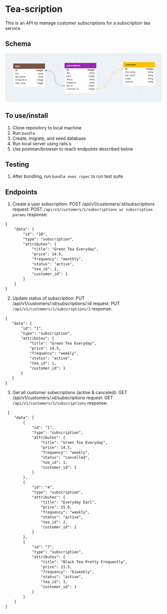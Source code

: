 # Tea-scription
This is an API to manage customer subscriptions for a subscription tea service.

## Schema
![schema](schema_screenshot.png)

## To use/install
1. Clone repository to local machine
2. Run ` bundle `
3. Create, migrate, and seed database
3. Run local server using rails s
4. Use postman/browser to reach endpoints described below

## Testing
1. After bundling, run  ` bundle exec rspec ` to run test suite

## Endpoints
1. Create a user subscription:
POST /api/v1/customers/:id/subscriptions
request: POST `/api/v1/customers/1/subscriptions w/ subscription params`
response:
``` 
{
    "data": {
        "id": "10",
        "type": "subscription",
        "attributes": {
            "title": "Green Tea Everyday",
            "price": 14.5,
            "frequency": "monthly",
            "status": "active",
            "tea_id": 1,
            "customer_id": 1
        }
    }
}
```

2. Update status of subscription:
PUT /api/v1/customers/:id/subscriptions/:id
request: PUT `/api/v1/customers/1/subscriptions/1`
response:
 ```
 {
    "data": {
        "id": "1",
        "type": "subscription",
        "attributes": {
            "title": "Green Tea Everyday",
            "price": 14.5,
            "frequency": "weekly",
            "status": "active",
            "tea_id": 1,
            "customer_id": 1
        }
    }
} 
```
3. Get all customer subecriptions (active & canceled):
GET /api/v1/customers/:id/subscriptions
request: GET `/api/v1/customers/1/subscriptions`
response:
```
 {
    "data": [
        {
            "id": "1",
            "type": "subscription",
            "attributes": {
                "title": "Green Tea Everyday",
                "price": 14.5,
                "frequency": "weekly",
                "status": "cancelled",
                "tea_id": 1,
                "customer_id": 1
            }
        },
        {
            "id": "4",
            "type": "subscription",
            "attributes": {
                "title": "Everyday Earl",
                "price": 15.0,
                "frequency": "weekly",
                "status": "active",
                "tea_id": 2,
                "customer_id": 1
            }
        },
        {
            "id": "7",
            "type": "subscription",
            "attributes": {
                "title": "Black Tea Pretty Frequently",
                "price": 11.5,
                "frequency": "biweekly",
                "status": "active",
                "tea_id": 3,
                "customer_id": 1
            }
        }
    ]
} 
```
